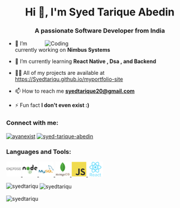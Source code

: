 
<h1 align="center">Hi 👋, I'm Syed Tarique Abedin</h1>
<h3 align="center">A passionate Software Developer from India</h3>
<img align="right" alt="Coding" width="400" src="https://cdn.dribbble.com/users/1162077/screenshots/3848914/programmer.gif">


- 🔭 I’m currently working on **Nimbus Systems**

- 🌱 I’m currently learning **React Native , Dsa , and Backend**

- 👨‍💻 All of my projects are available at https://Syedtariqu.github.io/myportfolio-site

- 📫 How to reach me **syedtarique20@gmail.com**
- ⚡ Fun fact **I don't even exist :)**

<h3 align="left">Connect with me:</h3>
<p align="left">
<a href="https://instagram.com/ayanexist" target="blank"><img align="center" src="https://raw.githubusercontent.com/rahuldkjain/github-profile-readme-generator/master/src/images/icons/Social/instagram.svg" alt="ayanexist" height="30" width="40" /></a>
<a href="https://www.linkedin.com/in/syed-tarique-abedin/" target="_blank" rel="noopener noreferrer">
  <img align="center" src="https://raw.githubusercontent.com/rahuldkjain/github-profile-readme-generator/master/src/images/icons/Social/linkedin.svg" alt="syed-tarique-abedin" height="30" width="40" />
</a>


</p>

<h3 align="left">Languages and Tools:</h3>
<p align="left"> 
<a href="https://expressjs.com/" target="_blank" rel="noreferrer">
  <img src="https://raw.githubusercontent.com/devicons/devicon/master/icons/express/express-original-wordmark.svg" alt="express" width="40" height="40" />
</a>
<a href="https://nodejs.org/" target="_blank" rel="noreferrer">
  <img src="https://raw.githubusercontent.com/devicons/devicon/master/icons/nodejs/nodejs-original-wordmark.svg" alt="nodejs" width="40" height="40" />
</a>
<a href="https://www.mysql.com/" target="_blank" rel="noreferrer">
  <img src="https://raw.githubusercontent.com/devicons/devicon/master/icons/mysql/mysql-original-wordmark.svg" alt="mysql" width="40" height="40" />
</a>
<a href="https://www.mongodb.com/" target="_blank" rel="noreferrer">
  <img src="https://raw.githubusercontent.com/devicons/devicon/master/icons/mongodb/mongodb-original-wordmark.svg" alt="mongodb" width="40" height="40" />
</a>
<a href="https://developer.mozilla.org/en-US/docs/Web/JavaScript" target="_blank" rel="noreferrer">
  <img src="https://raw.githubusercontent.com/devicons/devicon/master/icons/javascript/javascript-original.svg" alt="javascript" width="40" height="40" />
</a>
<a href="https://reactjs.org/" target="_blank" rel="noreferrer">
  <img src="https://raw.githubusercontent.com/devicons/devicon/master/icons/react/react-original-wordmark.svg" alt="react" width="40" height="40" />
</a>

</p>

<p><img align="left" src="https://github-readme-stats.vercel.app/api/top-langs?username=syedtariqu&show_icons=true&locale=en&layout=compact" alt="syedtariqu" /></p>

<p>&nbsp;<img align="center" src="https://github-readme-stats.vercel.app/api?username=syedtariqu&show_icons=true&locale=en" alt="syedtariqu" /></p>

<p><img align="center" src="https://github-readme-streak-stats.herokuapp.com/?user=syedtariqu&" alt="syedtariqu" /></p>
